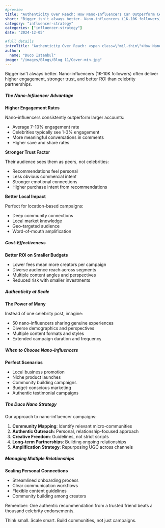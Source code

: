 ```yaml
---
#preview
title: "Authenticity Over Reach: How Nano-Influencers Can Outperform Celebrities"
short: "Bigger isn't always better. Nano-influencers (1K-10K followers) often deliver higher engagement, stronger trust, and better ROI than celebrity partnerships."
category: "influencer-strategy"
categories: ["influencer-strategy"]
date: "2024-12-05"

#full details
introTitle: "Authenticity Over Reach: <span class=\"mil-thin\">How Nano-Influencers</span> Can Outperform Celebrities"
author: 
  name: "Duco Istanbul"
image: "/images/Blogs/Blog 11/Cover-min.jpg"
---
```


Bigger isn't always better. Nano-influencers (1K-10K followers) often deliver higher engagement, stronger trust, and better ROI than celebrity partnerships.

##### The Nano-Influencer Advantage

**Higher Engagement Rates**

Nano-influencers consistently outperform larger accounts:
- Average 7-10% engagement rate
- Celebrities typically see 1-3% engagement
- More meaningful conversations in comments
- Higher save and share rates

**Stronger Trust Factor**

Their audience sees them as peers, not celebrities:
- Recommendations feel personal
- Less obvious commercial intent
- Stronger emotional connections
- Higher purchase intent from recommendations

**Better Local Impact**

Perfect for location-based campaigns:
- Deep community connections
- Local market knowledge
- Geo-targeted audience
- Word-of-mouth amplification

##### Cost-Effectiveness

**Better ROI on Smaller Budgets**

- Lower fees mean more creators per campaign
- Diverse audience reach across segments
- Multiple content angles and perspectives
- Reduced risk with smaller investments

##### Authenticity at Scale

**The Power of Many**

Instead of one celebrity post, imagine:
- 50 nano-influencers sharing genuine experiences
- Diverse demographics and perspectives  
- Multiple content formats and styles
- Extended campaign duration and frequency

##### When to Choose Nano-Influencers

**Perfect Scenarios**
- Local business promotion
- Niche product launches
- Community building campaigns
- Budget-conscious marketing
- Authentic testimonial campaigns

##### The Duco Nano Strategy

Our approach to nano-influencer campaigns:

1. **Community Mapping**: Identify relevant micro-communities
2. **Authentic Outreach**: Personal, relationship-focused approach
3. **Creative Freedom**: Guidelines, not strict scripts
4. **Long-term Partnerships**: Building ongoing relationships
5. **Amplification Strategy**: Repurposing UGC across channels

##### Managing Multiple Relationships

**Scaling Personal Connections**
- Streamlined onboarding process
- Clear communication workflows
- Flexible content guidelines
- Community building among creators

Remember: One authentic recommendation from a trusted friend beats a thousand celebrity endorsements.

Think small. Scale smart. Build communities, not just campaigns.